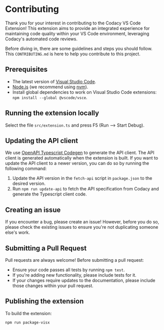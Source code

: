 # Contributing

Thank you for your interest in contributing to the Codacy VS Code Extension! This extension aims to provide an integrated experience for maintaining code quality within your VS Code environment, leveraging Codacy's automated code reviews.

Before diving in, there are some guidelines and steps you should follow. This `CONTRIBUTING.md` is here to help you contribute to this project.

## Prerequisites

-  The latest version of [Visual Studio Code](https://code.visualstudio.com/download).
-  [Node.js](https://nodejs.org/en/download/) (we recommend using [nvm](https://github.com/nvm-sh/nvm)).
-  Install global dependencies to work on Visual Studio Code extensions:  `npm install --global @vscode/vsce`.


## Running the extension locally

Select the file `src/extension.ts` and press F5 (Run --> Start Debug).

## Updating the API client

We use [OpenAPI Typescript Codegen](https://github.com/ferdikoomen/openapi-typescript-codegen) to generate the API client. The API client is generated automatically when the extension is built. If you want to update the API client to a newer version, you can do so by running the following command:

1.  Update the API version in the `fetch-api` script in `package.json` to the desired version.
2.  Run `npm run update-api` to fetch the API specification from Codacy and generate the Typescript client code.

## Creating an issue

If you encounter a bug, please create an issue! However, before you do so, please check the existing issues to ensure you're not duplicating someone else's work.

## Submitting a Pull Request

Pull requests are always welcome! Before submitting a pull request:
 
- Ensure your code passes all tests by running `npm test`.
- If you're adding new functionality, please include tests for it.
- If your changes require updates to the documentation, please include those changes within your pull request.

## Publishing the extension

To build the extension:

    npm run package-visx
